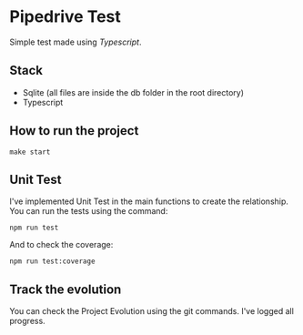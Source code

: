 # Pipedrive Test

Simple test made using *Typescript*.

## Stack
 - Sqlite (all files are inside the db folder in the root directory)
 - Typescript

## How to run the project
```code
make start
```

## Unit Test
I've implemented Unit Test in the main functions to create the relationship. You can run the tests using the command:

```code
npm run test
```

And to check the coverage:

```code
npm run test:coverage
```

## Track the evolution
You can check the Project Evolution using the git commands. I've logged all progress.